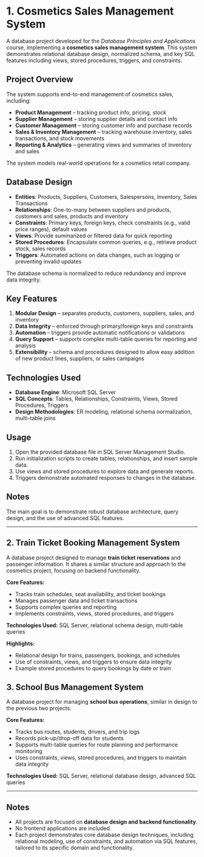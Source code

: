 # 1. Cosmetics Sales Management System

A database project developed for the *Database Principles and Applications* course, implementing a **cosmetics sales management system**. This system demonstrates relational database design, normalized schema, and key SQL features including views, stored procedures, triggers, and constraints.


## Project Overview
The system supports end-to-end management of cosmetics sales, including:

- **Product Management** – tracking product info, pricing, stock  
- **Supplier Management** – storing supplier details and contact info  
- **Customer Management** – storing customer info and purchase records  
- **Sales & Inventory Management** – tracking warehouse inventory, sales transactions, and stock movements  
- **Reporting & Analytics** – generating views and summaries of inventory and sales  

The system models real-world operations for a cosmetics retail company.



## Database Design

- **Entities**: Products, Suppliers, Customers, Salespersons, Inventory, Sales Transactions  
- **Relationships**: One-to-many between suppliers and products, customers and sales, products and inventory  
- **Constraints**: Primary keys, foreign keys, check constraints (e.g., valid price ranges), default values  
- **Views**: Provide summarized or filtered data for quick reporting  
- **Stored Procedures**: Encapsulate common queries, e.g., retrieve product stock, sales records  
- **Triggers**: Automated actions on data changes, such as logging or preventing invalid updates  

The database schema is normalized to reduce redundancy and improve data integrity.


## Key Features

1. **Modular Design** – separates products, customers, suppliers, sales, and inventory  
2. **Data Integrity** – enforced through primary/foreign keys and constraints  
3. **Automation** – triggers provide automatic notifications or validations  
4. **Query Support** – supports complex multi-table queries for reporting and analysis  
5. **Extensibility** – schema and procedures designed to allow easy addition of new product lines, suppliers, or sales campaigns  


## Technologies Used

- **Database Engine**: Microsoft SQL Server  
- **SQL Concepts**: Tables, Relationships, Constraints, Views, Stored Procedures, Triggers  
- **Design Methodologies**: ER modeling, relational schema normalization, multi-table joins  


## Usage

1. Open the provided database file in SQL Server Management Studio.  
2. Run initialization scripts to create tables, relationships, and insert sample data.  
3. Use views and stored procedures to explore data and generate reports.  
4. Triggers demonstrate automated responses to changes in the database.  


## Notes
The main goal is to demonstrate robust database architecture, query design, and the use of advanced SQL features.



---
## 2. Train Ticket Booking Management System

A database project designed to manage **train ticket reservations** and passenger information. It shares a similar structure and approach to the cosmetics project, focusing on backend functionality.

**Core Features:**
- Tracks train schedules, seat availability, and ticket bookings  
- Manages passenger data and ticket transactions  
- Supports complex queries and reporting  
- Implements constraints, views, stored procedures, and triggers  

**Technologies Used:** SQL Server, relational schema design, multi-table queries

**Highlights:**
- Relational design for trains, passengers, bookings, and schedules
- Use of constraints, views, and triggers to ensure data integrity
- Example stored procedures to query bookings by date or train



## 3. School Bus Management System

A database project for managing **school bus operations**, similar in design to the previous two projects.  

**Core Features:**
- Tracks bus routes, students, drivers, and trip logs  
- Records pick-up/drop-off data for students  
- Supports multi-table queries for route planning and performance monitoring  
- Uses constraints, views, stored procedures, and triggers to maintain data integrity  

**Technologies Used:** SQL Server, relational database design, advanced SQL queries

---

## Notes
- All projects are focused on **database design and backend functionality**.  
- No frontend applications are included.  
- Each project demonstrates core database design techniques, including relational modeling, use of constraints, and automation via SQL features, tailored to its specific domain and functionality.
